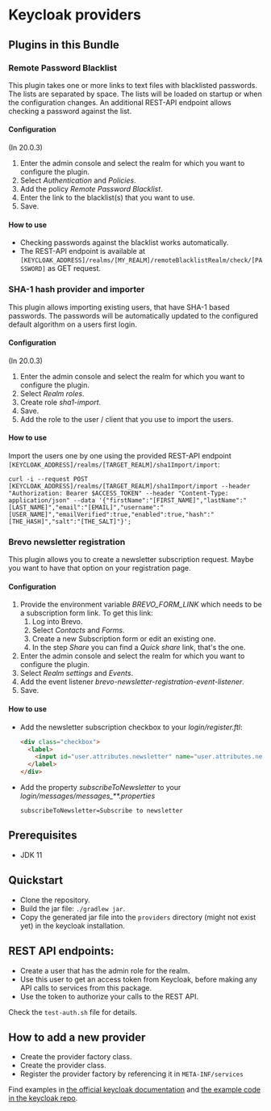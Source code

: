 # Keycloak providers

## Plugins in this Bundle

### Remote Password Blacklist

This plugin takes one or more links to text files with blacklisted passwords. The lists are separated by space. The lists will be loaded on startup or when the configuration changes. An additional REST-API endpoint allows checking a password against the list.

#### Configuration

(In 20.0.3)

1. Enter the admin console and select the realm for which you want to configure the plugin.
2. Select _Authentication_ and _Policies_.
3. Add the policy _Remote Password Blacklist_.
4. Enter the link to the blacklist(s) that you want to use.
5. Save.

#### How to use

* Checking passwords against the blacklist works automatically.
* The REST-API endpoint is available at `[KEYCLOAK_ADDRESS]/realms/[MY_REALM]/remoteBlacklistRealm/check/[PASSWORD]` as GET request.

### SHA-1 hash provider and importer

This plugin allows importing existing users, that have SHA-1 based passwords. The passwords will be automatically updated to the configured default algorithm on a users first login.

#### Configuration

(In 20.0.3)

1. Enter the admin console and select the realm for which you want to configure the plugin.
2. Select _Realm roles_.
3. Create role _sha1-import_.
4. Save.
5. Add the role to the user / client that you use to import the users.

#### How to use

Import the users one by one using the provided REST-API endpoint `[KEYCLOAK_ADDRESS]/realms/[TARGET_REALM]/sha1Import/import`:

```shell
curl -i --request POST [KEYCLOAK_ADDRESS]/realms/[TARGET_REALM]/sha1Import/import --header "Authorization: Bearer $ACCESS_TOKEN" --header "Content-Type: application/json" --data '{"firstName":"[FIRST_NAME]","lastName":"[LAST_NAME]","email":"[EMAIL]","username":"[USER_NAME]","emailVerified":true,"enabled":true,"hash":"[THE_HASH]","salt":"[THE_SALT]"}';
```

### Brevo newsletter registration

This plugin allows you to create a newsletter subscription request. Maybe you want to have that option on your registration page.

#### Configuration

1. Provide the environment variable _BREVO_FORM_LINK_ which needs to be a subscription form link. To get this link:
   1. Log into Brevo.
   2. Select _Contacts_ and _Forms_.
   3. Create a new Subscription form or edit an existing one.
   4. In the step _Share_ you can find a _Quick share_ link, that's the one.
2. Enter the admin console and select the realm for which you want to configure the plugin.
3. Select _Realm settings_ and _Events_.
4. Add the event listener _brevo-newsletter-registration-event-listener_.
5. Save.

#### How to use

* Add the newsletter subscription checkbox to your _login/register.ftl_:
  ```html
  <div class="checkbox">
    <label>
      <input id="user.attributes.newsletter" name="user.attributes.newsletter" type="checkbox">${msg("subscribeToNewsletter")}
    </label>
  </div>
  ```
* Add the property _subscribeToNewsletter_ to your _login/messages/messages\_**.properties_
  ```properties
  subscribeToNewsletter=Subscribe to newsletter
  ```

## Prerequisites
* JDK 11

## Quickstart
* Clone the repository.
* Build the jar file: `./gradlew jar`.
* Copy the generated jar file into the `providers` directory (might not exist yet) in the keycloak installation. 

## REST API endpoints:
* Create a user that has the admin role for the realm.
* Use this user to get an access token from Keycloak, before making any API calls to services from this package.
* Use the token to authorize your calls to the REST API.

Check the `test-auth.sh` file for details.

## How to add a new provider
* Create the provider factory class.
* Create the provider class.
* Register the provider factory by referencing it in `META-INF/services`

Find examples in [the official keycloak documentation](https://www.keycloak.org/docs/latest/server_development/#_providers) and [the example code in the keycloak repo](https://github.com/keycloak/keycloak/tree/main/examples).

